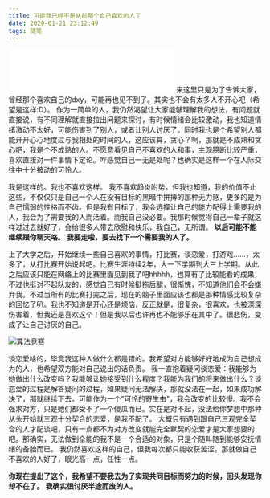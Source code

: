 ```yaml
---
title: 可能我已经不是从前那个自己喜欢的人了
date: 2020-01-21 23:12:49
tags: 随笔
---
```


<iframe frameborder="no" border="0" marginwidth="0" marginheight="0" width=330 height=86 src="//music.163.com/outchain/player?type=2&id=36308958&auto=1&height=66"></iframe>
  来这里只是为了告诉大家，曾经那个喜欢自己的dxy，可能再也见不到了。其实也不会有太多人不开心吧（希望是这样:D）。
  作为一简单的人，我仍然渴望让大家能够理解我的想法，有问题就直接说，有不同理解就直接拉出问题来探讨，有时候情绪会比较激动，我也知道情绪激动不太好，可能伤害到了别人，或者让别人讨厌了。同时我也是个希望别人都能开开心心地度过与我相处的时间的人，这应该算，贪心？啊，那就是不成熟和贪心吧，我是个不成熟的人。不愿意看见自己不喜欢的人和事，主观臆断比较严重，喜欢直接对一件事情下定论。咋感觉自己一无是处呢？也确实是这样一个在人际交往中十分被动的可怜人。

<!-- more -->

  我是这样的。我也不喜欢这样。
  我不喜欢趋炎附势，但我也知道，我的价值不止这些，不仅仅只是自己一个人在没有目标的黑暗中拼搏的那种无力感，更多的是为自己懦弱的性格而不齿。但是我有目标了，我会选择让自己的能力配得上需要我的人，我会为了需要我的人而活着。而我自己没必要。我那时候觉得自己一辈子就这样过过去就好了，会给很多人带去欣慰和快乐，我自己，无所谓。
  **以后可能不能继续跟你聊天咯。**
  **我要走啦，要去找下一个需要我的人了。**

  上了大学之后，开始继续一些自己喜欢的事情，打比赛，谈恋爱，打游戏......，太多了，从打比赛开始说起吧。比赛生涯持续2年，大一下学期到大三上学期。从此之后应该只能在网络上的比赛里面见到我了吧hhhhh，也算有了比较能看的成果，不过也挺对不起队友的，感觉自己有时候挺拖后腿，很惭愧，不知道他们会不会嫌弃我。不过当所有的比赛打完之后，现在的脑子里面应该也都是那种情感比较复杂的回忆了叭。我也不知道是开心还是烦恼，反正就是，很复杂，很喜欢，也被深深伤害着，但我还是喜欢这个！但是我以后也许再也不能够乐在其中了。很悲伤，变成了让自己讨厌的自己。

![算法竞赛](https://timgsa.baidu.com/timg?image&quality=80&size=b9999_10000&sec=1579632774919&di=2ade8aad897e839bf3e83c8bc8b5d750&imgtype=0&src=http%3A%2F%2Fpkunews.pku.edu.cn%2Fxwzh%2Fattachement%2Fjpg%2Fsite2%2F20180319%2F2c4138b2cf3f1c19c1f00d.jpg)

  谈恋爱啥的，毕竟我这种人做什么都是错的。我希望对方能够好好地成为自己想成为的人，也希望双方能对自己说出的话负责。
  我一直抱着疑问谈恋爱：我能够为她做出什么改变吗？我能够让她接受到什么程度？我能为我们的将来做出什么？谈恋爱的过程是解答疑问的过程，如果疑问无法解决，那就没法在一起，如果成功解决了，那就继续下去。可能作为一个"可怜的寄生虫"，我会改变的比较慢。我不会强求对方，只是她们都受不了一个傻瓜而已。实在是对不起，没法给你梦想中那种从头开始就三观十分契合的恋爱，是我不配了。
  大概只有遇到跟自己三观完全契合的人才配谈吧，只有一点都不为对方改变就能完全默契的恋爱才是大家想要的吧。那确实，无法做到全能的我不是一个合适的对象，只是个随叫随到能够安抚情绪的备胎而已。 
  我仍然喜欢这样的自己，但我每次都只能收获苦涩，那就做自己不喜欢的人好了，眼光高一点，任性一点。

  **你现在提出了这个，我希望不要我去为了实现共同目标而努力的时候，回头发现你却不在了。** 
  **我确实很讨厌半途而废的人。**

  